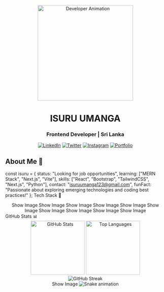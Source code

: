 <div align="center">
  <img src="https://i.imgur.com/YTgVCTb.gif" alt="Developer Animation" width="300px">
  
  # ISURU UMANGA
  ### Frontend Developer | Sri Lanka
  
  [![LinkedIn](https://img.shields.io/badge/LinkedIn-0077B5?style=for-the-badge&logo=linkedin&logoColor=white)](https://linkedin.com/in/isuru-umanga-280672213)
  [![Twitter](https://img.shields.io/badge/Twitter-1DA1F2?style=for-the-badge&logo=twitter&logoColor=white)](https://twitter.com/IsuruUmanga)
  [![Instagram](https://img.shields.io/badge/Instagram-E4405F?style=for-the-badge&logo=instagram&logoColor=white)](https://www.instagram.com/Isuru_Umanga/)
  [![Portfolio](https://img.shields.io/badge/Portfolio-FF5722?style=for-the-badge&logo=google-chrome&logoColor=white)](https://portfolio-isuru.web.app/)
</div>

## About Me 💫

const isuru = {
  status: "Looking for job opportunities",
  learning: ["MERN Stack", "Next.js", "Vite"],
  skills: ["React", "Bootstrap", "TailwindCSS", "Next.js", "Python"],
  contact: "isuruumanga123@gmail.com",
  funFact: "Passionate about exploring emerging technologies and coding best practices!"
};
Tech Stack 🚀
<div align="center">
Show Image
Show Image
Show Image
Show Image
Show Image
Show Image
Show Image
Show Image
Show Image
Show Image
</div>
GitHub Stats 📊
<div align="center">
  <img src="https://github-readme-stats.vercel.app/api?username=izu99&show_icons=true&theme=tokyonight&hide_border=true&count_private=true" alt="GitHub Stats" height="170" />
  <img src="https://github-readme-stats.vercel.app/api/top-langs/?username=izu99&layout=compact&theme=tokyonight&hide_border=true" alt="Top Languages" height="170" />
</div>
<div align="center">
  <img src="https://github-readme-streak-stats.herokuapp.com/?user=izu99&theme=tokyonight&hide_border=true" alt="GitHub Streak" />
</div>
<div align="center">
Show Image
  <img src="https://github.com/Izu99/Izu99/blob/output/github-contribution-grid-snake.gif" alt="Snake animation" />
</div>
